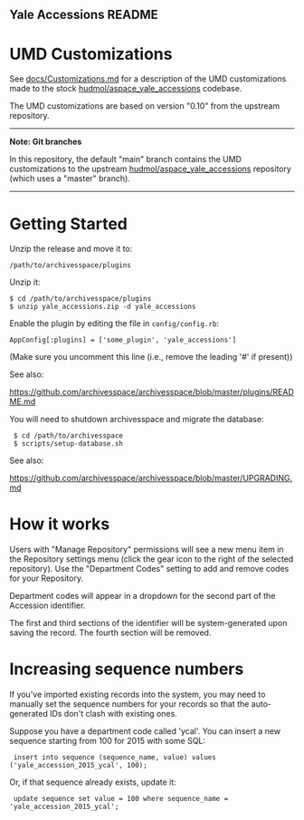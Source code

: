 Yale Accessions README
----------------------

# UMD Customizations

See [docs/Customizations.md](docs/Customizations.md) for a description of the
UMD customizations made to the stock
[hudmol/aspace_yale_accessions](https://github.com/hudmol/aspace_yale_accessions)
codebase.

The UMD customizations are based on version "0.10" from the upstream repository.

---

**Note: Git branches**

In this repository, the default "main" branch contains the UMD customizations
to the upstream
[hudmol/aspace_yale_accessions](https://github.com/hudmol/aspace_yale_accessions)
repository (which uses a "master" branch).

---

# Getting Started

Unzip the release and move it to:

    /path/to/archivesspace/plugins

Unzip it:

    $ cd /path/to/archivesspace/plugins
    $ unzip yale_accessions.zip -d yale_accessions

Enable the plugin by editing the file in `config/config.rb`:

    AppConfig[:plugins] = ['some_plugin', 'yale_accessions']

(Make sure you uncomment this line (i.e., remove the leading '#' if present))

See also:

  <https://github.com/archivesspace/archivesspace/blob/master/plugins/README.md>

You will need to shutdown archivesspace and migrate the database:

     $ cd /path/to/archivesspace
     $ scripts/setup-database.sh

See also:

  <https://github.com/archivesspace/archivesspace/blob/master/UPGRADING.md>

# How it works

Users with "Manage Repository" permissions will see a new menu item in the
Repository settings menu (click the gear icon to the right of the selected
repository). Use the "Department Codes" setting to add and remove codes for
your Repository.

Department codes will appear in a dropdown for the second part of the Accession
identifier.

The first and third sections of the identifier will be system-generated upon
saving the record. The fourth section will be removed.

# Increasing sequence numbers

If you've imported existing records into the system, you may need to
manually set the sequence numbers for your records so that the
auto-generated IDs don't clash with existing ones.

Suppose you have a department code called 'ycal'.  You can insert a
new sequence starting from 100 for 2015 with some SQL:

     insert into sequence (sequence_name, value) values ('yale_accession_2015_ycal', 100);

Or, if that sequence already exists, update it:

     update sequence set value = 100 where sequence_name = 'yale_accession_2015_ycal';
